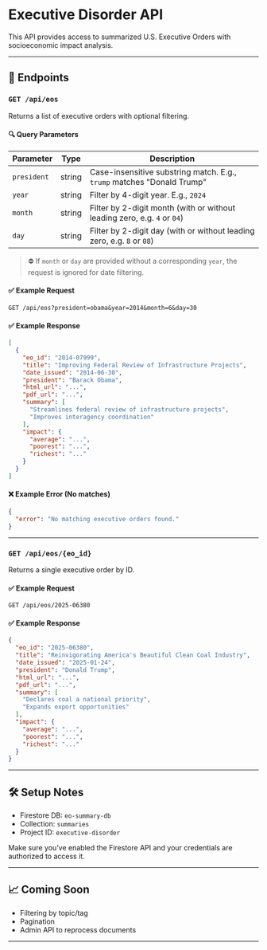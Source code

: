 # Executive Disorder API

This API provides access to summarized U.S. Executive Orders with socioeconomic impact analysis.

---

## 📡 Endpoints

### `GET /api/eos`
Returns a list of executive orders with optional filtering.

#### 🔍 Query Parameters

| Parameter  | Type   | Description                                                                 |
|------------|--------|-----------------------------------------------------------------------------|
| `president`| string | Case-insensitive substring match. E.g., `trump` matches "Donald Trump"      |
| `year`     | string | Filter by 4-digit year. E.g., `2024`                                         |
| `month`    | string | Filter by 2-digit month (with or without leading zero, e.g. `4` or `04`)     |
| `day`      | string | Filter by 2-digit day (with or without leading zero, e.g. `8` or `08`)       |

> ⛔ If `month` or `day` are provided without a corresponding `year`, the request is ignored for date filtering.

#### ✅ Example Request
```http
GET /api/eos?president=obama&year=2014&month=6&day=30
```

#### ✅ Example Response
```json
[
  {
    "eo_id": "2014-07999",
    "title": "Improving Federal Review of Infrastructure Projects",
    "date_issued": "2014-06-30",
    "president": "Barack Obama",
    "html_url": "...",
    "pdf_url": "...",
    "summary": [
      "Streamlines federal review of infrastructure projects",
      "Improves interagency coordination"
    ],
    "impact": {
      "average": "...",
      "poorest": "...",
      "richest": "..."
    }
  }
]
```

#### ❌ Example Error (No matches)
```json
{
  "error": "No matching executive orders found."
}
```

---

### `GET /api/eos/{eo_id}`
Returns a single executive order by ID.

#### ✅ Example Request
```http
GET /api/eos/2025-06380
```

#### ✅ Example Response
```json
{
  "eo_id": "2025-06380",
  "title": "Reinvigorating America's Beautiful Clean Coal Industry",
  "date_issued": "2025-01-24",
  "president": "Donald Trump",
  "html_url": "...",
  "pdf_url": "...",
  "summary": [
    "Declares coal a national priority",
    "Expands export opportunities"
  ],
  "impact": {
    "average": "...",
    "poorest": "...",
    "richest": "..."
  }
}
```

---

## 🛠️ Setup Notes

- Firestore DB: `eo-summary-db`
- Collection: `summaries`
- Project ID: `executive-disorder`

Make sure you’ve enabled the Firestore API and your credentials are authorized to access it.

---

## 📈 Coming Soon
- Filtering by topic/tag
- Pagination
- Admin API to reprocess documents

---